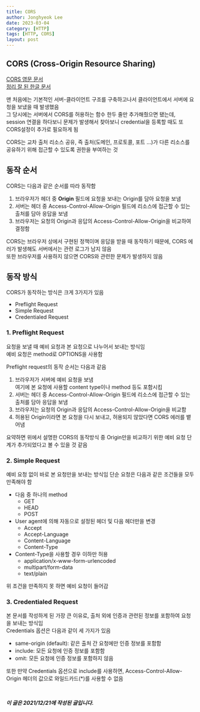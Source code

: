 ```yaml
---
title: CORS
author: Jonghyeok Lee
date: 2023-03-04
category: [HTTP]
tags: [HTTP, CORS]
layout: post
---
```


## CORS (Cross-Origin Resource Sharing)

[CORS 영문 문서][1]  
[정리 잘 된 한글 문서][2]

맨 처음에는 기본적인 서버-클라이언트 구조를 구축하고나서 클라이언트에서 서버에 요청을 보냈을 때 발생했음  
그 당시에는 서버에서 CORS를 허용하는 함수 한두 줄만 추가해줬으면 됐는데, session 연결을 하다보니 문제가 발생해서 찾아보니 credential을 등록할 때도 또 CORS설정이 추가로 필요하게 됨

CORS는 교차 출처 리소스 공유, 즉 출처(도메인, 프로토콜, 포트 ...)가 다른 리소스를 공유하기 위해 접근할 수 있도록 권한을 부여하는 것


## 동작 순서
CORS는 다음과 같은 순서를 따라 동작함
1. 브라우저가 헤더 중 **Origin** 필드에 요청을 보내는 Origin를 담아 요청을 보냄
2. 서버는 헤더 중 Access-Control-Allow-Origin 필드에 리소스에 접근할 수 있는 출처를 담아 응답을 보냄
3. 브라우저는 요청의 Origin과 응답의 Access-Control-Allow-Origin을 비교하여 결정함

CORS는 브라우저 상에서 구현된 정책이며 응답을 받을 때 동작하기 때문에, CORS 에러가 발생해도 서버에서는 관련 로그가 남지 않음  
또한 브라우저를 사용하지 않으면 CORS와 관련한 문제가 발생하지 않음


## 동작 방식
CORS가 동작하는 방식은 크게 3가지가 있음
* Preflight Request
* Simple Request
* Credentialed Request


### 1. Preflight Request
요청을 보낼 때 예비 요청과 본 요청으로 나누어서 보내는 방식임  
예비 요청은 method로 OPTIONS을 사용함

Preflight request의 동작 순서는 다음과 같음
1. 브라우저가 서버에 예비 요청을 보냄  
   여기에 본 요청에 사용할 content type이나 method 등도 포함시킴
2. 서버는 헤더 중 Access-Control-Allow-Origin 필드에 리소스에 접근할 수 있는 출처를 담아 응답을 보냄
3. 브라우저는 요청의 Origin과 응답의 Access-Control-Allow-Origin을 비교함
4. 허용된 Origin이라면 본 요청을 다시 보내고, 허용되지 않았다면 CORS 에러를 뱉어냄

요약하면 위에서 설명한 CORS의 동작방식 중 Origin만을 비교하기 위한 예비 요청 단계가 추가되었다고 볼 수 있을 것 같음

### 2. Simple Request
예비 요청 없이 바로 본 요청만을 보내는 방식임
단순 요청은 다음과 같은 조건들을 모두 만족해야 함
* 다음 중 하나의 method
	* GET
	* HEAD
	* POST
* User agent에 의해 자동으로 설정된 헤더 및 다음 헤더만을 변경
	* Accept
	* Accept-Language
	* Content-Language
	* Content-Type
* Content-Type을 사용할 경우 이하만 허용
	* application/x-www-form-urlencoded
	* multipart/form-data
	* text/plain

위 조건을 만족하지 못 하면 예비 요청이 들어감

### 3. Credentialed Request
본 문서를 작성하게 된 가장 큰 이유로, 출처 외에 인증과 관련된 정보를 포함하여 요청을 보내는 방식임  
Credentials 옵션은 다음과 같이 세 가지가 있음
* same-origin (default): 같은 출처 간 요청에만 인증 정보를 포함함
* include: 모든 요청에 인증 정보를 포함함
* omit: 모든 요청에 인증 정보를 포함하지 않음

또한 만약 Credentials 옵션으로 include를 사용하면, Access-Control-Allow-Origin 헤더의 값으로 와일드카드(*)를 사용할 수 없음

<br>

***이 글은 2021/12/21에 작성된 글입니다.***

[1]: https://developer.mozilla.org/en-US/docs/Web/HTTP/CORS
[2]: https://evan-moon.github.io/2020/05/21/about-cors/
